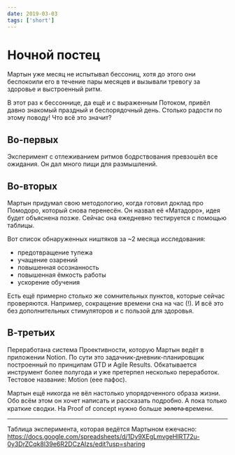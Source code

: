 ```yaml
---
date: 2019-03-03
tags: ['short']
---
```


# Ночной постец

Мартын уже месяц не испытывал бессониц, хотя до этого они беспокоили его в течение пары месяцев и вызывали тревогу за здоровье и выстроенный ритм.

В этот раз к бессоннице, да ещё и с выраженным Потоком, привёл давно знакомый праздный и беспорядочный день. Столько радости по этому поводу! Что всё это значит?

## Во-первых

Эксперимент с отлеживанием ритмов бодрствования превзошёл все ожидания. Он дал много пищи для размышлений.

## Во-вторых

Мартын придумал свою методологию, когда готовил доклад про Помодоро, который снова перенесён. Он назвал её «Матадоро», идея будет объяснена позже. Сейчас она ежедневно тестируется с помощью таблицы.

Вот список обнаруженных ништяков за ~2 месяца исследования:

- предотвращение тупежа
- учащение озарений
- повышенная осознанность
- повышенная ёмкость работы
- ускорение обучения

Есть ещё примерно столько же сомнительных пунктов, которые сейчас проверяются. Например, сокращение времени сна на час (!). И всё это без дополнительных стимуляторов и с пользой для здоровья.

## В-третьих

Переработана система Проективности, которую Мартын ведёт в приложении Notion. По сути это задачник-дневник-планировщик построенный по принципам GTD и Agile Results. Обкатывается инструмент более полугода и уже претерпел несколько переработок. Тестовое название: Motion (еее пафос).

Мартын ещё никогда не вёл настолько упорядоченного образа жизни. Обо всём этом он хочет написать и рассказать подробно. А пока только краткие сводки. На Proof of concept нужно больше з̶о̶л̶о̶т̶а̶ времени.

---

Таблица эксперимента, которая ведётся Мартыном ежечасно:
<https://docs.google.com/spreadsheets/d/1Dy9XEgLmvgeHIRT72u-0y3DrZCqk8l39e6R2DCzAIzs/edit?usp=sharing>

